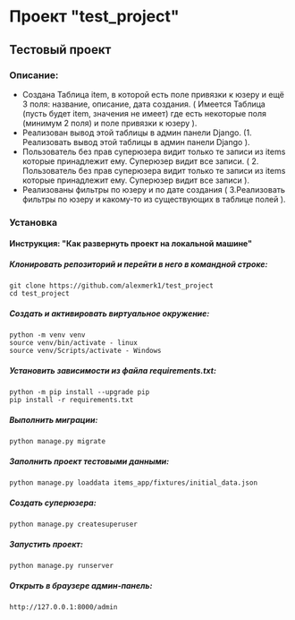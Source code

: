 # Проект "test_project"
## Тестовый проект

### Описание:
- Создана Таблица item, в которой есть поле привязки к юзеру и ещё 3 поля: название, описание, дата создания. ( Имеется Таблица (пусть будет item, значения не имеет) где есть некоторые поля (минимум 2 поля) и поле привязки к юзеру ).
- Реализован вывод этой таблицы в админ панели Django. (1. Реализовать вывод этой таблицы в админ панели Django ).
- Пользователь без прав суперюзера видит только те записи из items которые принадлежит ему. Суперюзер видит все записи. ( 2. Пользователь без прав суперюзера видит только те записи из items которые принадлежит ему. Суперюзер видит все записи ).
- Реализованы фильтры по юзеру и по дате создания ( 3.Реализовать фильтры по юзеру и какому-то из существующих в таблице полей ).

### Установка
#### Инструкция: "Как развернуть проект на локальной машине"

##### Клонировать репозиторий и перейти в него в командной строке:

```
git clone https://github.com/alexmerk1/test_project
cd test_project
```

##### Cоздать и активировать виртуальное окружение:

```
python -m venv venv
source venv/bin/activate - linux
source venv/Scripts/activate - Windows
```

##### Установить зависимости из файла requirements.txt:

```
python -m pip install --upgrade pip
pip install -r requirements.txt
```

##### Выполнить миграции:

```
python manage.py migrate
```

##### Заполнить проект тестовыми данными:

```
python manage.py loaddata items_app/fixtures/initial_data.json
```

##### Создать суперюзера:

```
python manage.py createsuperuser
```

##### Запустить проект:

```
python manage.py runserver
```
##### Открыть в браузере админ-панель:

```
http://127.0.0.1:8000/admin
```
